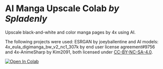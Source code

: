 ﻿# AI Manga Upscale Colab *by Spladenly*

Upscale black-and-white and color manga pages by 4x using AI.

The following projects were used: ESRGAN by joeyballentine and AI models: 4x_eula_digimanga_bw_v2_nc1_307k by end user license agreement#9756 and 4x-AnimeSharp by Kim2091, both licensed under [CC-BY-NC-SA-4.0](https://creativecommons.org/licenses/by-nc-sa/4.0).
 
[![Open In Colab](https://colab.research.google.com/assets/colab-badge.svg)](https://colab.research.google.com/github/Spladenly/ai-manga-upscale-colab/blob/main/ai-manga-upscale-colab.ipynb)